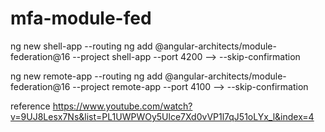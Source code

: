 # mfa-module-fed
ng new shell-app --routing
ng add @angular-architects/module-federation@16 --project shell-app --port 4200 
<optional> --> --skip-confirmation

ng new remote-app --routing
ng add @angular-architects/module-federation@16 --project remote-app --port 4100 
<optional> --> --skip-confirmation

reference https://www.youtube.com/watch?v=9UJ8Lesx7Ns&list=PL1UWPWOy5Ulce7Xd0vVP1l7qJ51oLYx_l&index=4